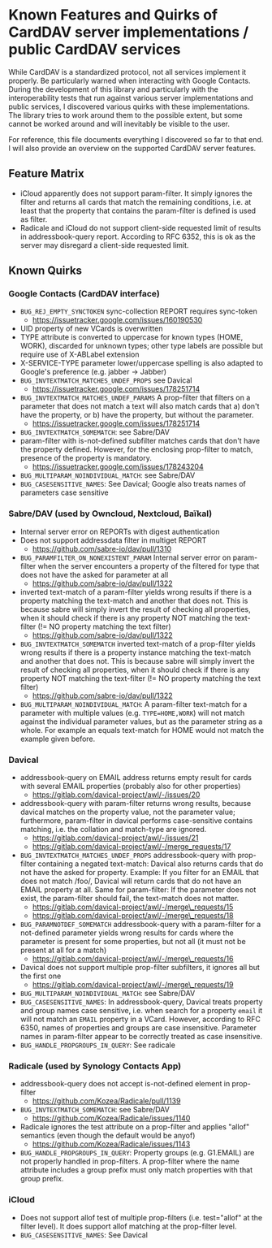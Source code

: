 # Known Features and Quirks of CardDAV server implementations / public CardDAV services

While CardDAV is a standardized protocol, not all services implement it properly. Be particularly warned when
interacting with Google Contacts. During the development of this library and particularly with the interoperability
tests that run against various server implementations and public services, I discovered various quirks with these
implementations. The library tries to work around them to the possible extent, but some cannot be worked around and will
inevitably be visible to the user.

For reference, this file documents everything I discovered so far to that end. I will also provide an overview on the
supported CardDAV server features.

## Feature Matrix

- iCloud apparently does not support param-filter. It simply ignores the filter and returns all cards that match the
  remaining conditions, i.e. at least that the property that contains the param-filter is defined is used as filter.
- Radicale and iCloud do not support client-side requested limit of results in addressbook-query report. According to
  RFC 6352, this is ok as the server may disregard a client-side requested limit.

## Known Quirks

### Google Contacts (CardDAV interface)

- `BUG_REJ_EMPTY_SYNCTOKEN` sync-collection REPORT requires sync-token
  - https://issuetracker.google.com/issues/160190530
- UID property of new VCards is overwritten
- TYPE attribute is converted to uppercase for known types (HOME, WORK), discarded for unknown types; other type labels
  are possible but require use of X-ABLabel extension
- X-SERVICE-TYPE parameter lower/uppercase spelling is also adapted to Google's preference (e.g. jabber -> Jabber)
- `BUG_INVTEXTMATCH_MATCHES_UNDEF_PROPS` see Davical
  - https://issuetracker.google.com/issues/178251714
- `BUG_INVTEXTMATCH_MATCHES_UNDEF_PARAMS` A prop-filter that filters on a parameter that does not match a text will
  also match cards that a) don't have the property, or b) have the property, but without the parameter.
  - https://issuetracker.google.com/issues/178251714
- `BUG_INVTEXTMATCH_SOMEMATCH`: see Sabre/DAV
- param-filter with is-not-defined subfilter matches cards that don't have the property defined. However, for the
  enclosing prop-filter to match, presence of the property is mandatory.
  - https://issuetracker.google.com/issues/178243204
- `BUG_MULTIPARAM_NOINDIVIDUAL_MATCH`: see Sabre/DAV
- `BUG_CASESENSITIVE_NAMES`: See Davical; Google also treats names of parameters case sensitive

### Sabre/DAV (used by Owncloud, Nextcloud, Baïkal)

- Internal server error on REPORTs with digest authentication
- Does not support addressdata filter in multiget REPORT
  - https://github.com/sabre-io/dav/pull/1310
- `BUG_PARAMFILTER_ON_NONEXISTENT_PARAM` Internal server error on param-filter when the server encounters a property of
  the filtered for type that does not have the asked for parameter at all
  - https://github.com/sabre-io/dav/pull/1322
- inverted text-match of a param-filter yields wrong results if there is a property matching the text-match and another
  that does not. This is because sabre will simply invert the result of checking all properties, when it should check if
  there is any property NOT matching the text-filter (!= NO property matching the text filter)
  - https://github.com/sabre-io/dav/pull/1322
- `BUG_INVTEXTMATCH_SOMEMATCH` inverted text-match of a prop-filter yields wrong results if there is a property instance
  matching the text-match and another that does not. This is because sabre will simply invert the result of checking all
  properties, when it should check if there is any property NOT matching the text-filter (!= NO property matching the
  text filter)
  - https://github.com/sabre-io/dav/pull/1322
- `BUG_MULTIPARAM_NOINDIVIDUAL_MATCH`: A param-filter text-match for a parameter with multiple values (e.g.
  `TYPE=HOME,WORK`) will not match against the individual parameter values, but as the parameter string as a whole. For
  example an equals text-match for HOME would not match the example given before.

### Davical

- addressbook-query on EMAIL address returns empty result for cards with several EMAIL properties (probably also for
  other properties)
  - https://gitlab.com/davical-project/awl/-/issues/20
- addressbook-query with param-filter returns wrong results, because davical matches on the property value, not the
  parameter value; furthermore, param-filter in davical performs case-sensitive contains matching, i.e. the collation
  and match-type are ignored.
  - https://gitlab.com/davical-project/awl/-/issues/21
  - https://gitlab.com/davical-project/awl/-/merge_requests/17
- `BUG_INVTEXTMATCH_MATCHES_UNDEF_PROPS` addressbook-query with prop-filter containing a negated text-match: Davical
  also returns cards that do not have the asked for property. Example: If you filter for an EMAIL that does not match
  /foo/, Davical will return cards that do not have an EMAIL property at all. Same for param-filter: If the parameter
  does not exist, the param-filter should fail, the text-match does not matter.
  - https://gitlab.com/davical-project/awl/-/merge\_requests/15
  - https://gitlab.com/davical-project/awl/-/merge\_requests/18
- `BUG_PARAMNOTDEF_SOMEMATCH` addressbook-query with a param-filter for a not-defined parameter yields wrong results for
  cards where the parameter is present for some properties, but not all (it must not be present at all for a match)
  - https://gitlab.com/davical-project/awl/-/merge\_requests/16
- Davical does not support multiple prop-filter subfilters, it ignores all but the first one
  - https://gitlab.com/davical-project/awl/-/merge\_requests/19
- `BUG_MULTIPARAM_NOINDIVIDUAL_MATCH`: see Sabre/DAV
- `BUG_CASESENSITIVE_NAMES`: In addressbook-query, Davical treats property and group names case sensitive, i.e. when
  search for a property `email` it will not match an `EMAIL` property in a VCard. However, according to RFC 6350,
  names of properties and groups are case insensitive. Parameter names in param-filter appear to be correctly treated
  as case insensitive.
- `BUG_HANDLE_PROPGROUPS_IN_QUERY`: See radicale

### Radicale (used by Synology Contacts App)

- addressbook-query does not accept is-not-defined element in prop-filter
  - https://github.com/Kozea/Radicale/pull/1139
- `BUG_INVTEXTMATCH_SOMEMATCH`: see Sabre/DAV
  - https://github.com/Kozea/Radicale/issues/1140
- Radicale ignores the test attribute on a prop-filter and applies "allof" semantics (even though the default would be
  anyof)
  - https://github.com/Kozea/Radicale/issues/1143
- `BUG_HANDLE_PROPGROUPS_IN_QUERY`: Property groups (e.g. G1.EMAIL) are not properly handled in prop-filters. A
  prop-filter where the name attribute includes a group prefix must only match properties with that group prefix.

### iCloud

- Does not support allof test of multiple prop-filters (i.e. test="allof" at the filter level). It does support allof
  matching at the prop-filter level.
- `BUG_CASESENSITIVE_NAMES`: See Davical
